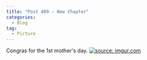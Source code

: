 ```yaml
---
title: "Post 409 - New Chapter"
categories:
  - Blog
tag:
  - Picture
---
```


Congras for the 1st mother's day.
<a href="https://imgur.com/ES75SMR"><img src="https://i.imgur.com/ES75SMR.jpg" title="source: imgur.com" /></a>


